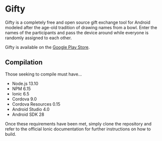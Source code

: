 # Gifty
Gifty is a completely free and open source gift exchange tool for Android
modeled after the age-old tradition of drawing names from a bowl. Enter the
names of the participants and pass the device around while everyone is randomly
assigned to each other.

Gifty is available on the [Google Play Store][1].

## Compilation
Those seeking to compile must have...

- Node.js 13.10
- NPM 6.15
- Ionic 6.5
- Cordova 9.0
- Cordova Resources 0.15
- Android Studio 4.0
- Android SDK 28

Once these requirements have been met, simply clone the repository and refer to
the official Ionic documentation for further instructions on how to build.

[1]: https://play.google.com/store/apps/details?id=me.stevenortiz.gifty

